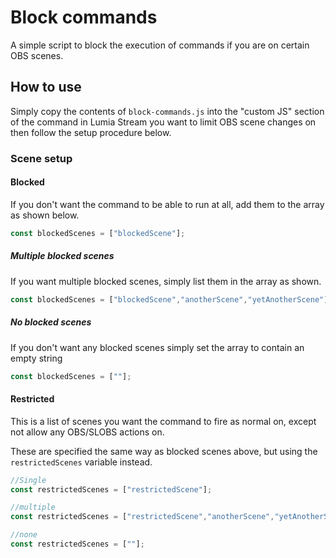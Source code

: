 # Block commands

A simple script to block the execution of commands if you are on certain OBS scenes.

## How to use

Simply copy the contents of `block-commands.js` into the "custom JS" section of the command in Lumia Stream you want to limit OBS scene changes on then follow the setup procedure below.

### Scene setup

#### Blocked

If you don't want the command to be able to run at all, add them to the array as shown below.

```Javascript
const blockedScenes = ["blockedScene"];
```

##### Multiple blocked scenes

If you want multiple blocked scenes, simply list them in the array as shown.

```Javascript
const blockedScenes = ["blockedScene","anotherScene","yetAnotherScene"];
```

##### No blocked scenes

If you don't want any blocked scenes simply set the array to contain an empty string

```Javascript
const blockedScenes = [""];
```

#### Restricted

This is a list of scenes you want the command to fire as normal on, except not allow any OBS/SLOBS actions on.

These are specified the same way as blocked scenes above, but using the `restrictedScenes` variable instead.

```Javascript
//Single
const restrictedScenes = ["restrictedScene"];

//multiple
const restrictedScenes = ["restrictedScene","anotherScene","yetAnotherScene"];

//none
const restrictedScenes = [""];
```
